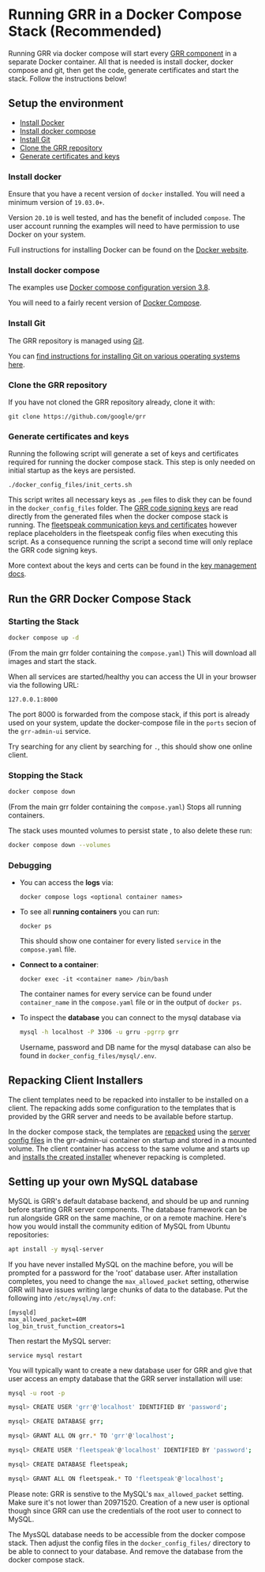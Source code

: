 # Running GRR in a Docker Compose Stack (Recommended)

Running GRR via docker compose will start every [GRR component](<overview.md>) in a separate Docker container. 
All that is needed is install docker, docker compose and git, then get the code, generate certificates and start the stack.
Follow the instructions below!


## Setup the environment
- [Install Docker](#install-docker)
- [Install docker compose](#install-docker-compose)
- [Install Git](#install-git)
- [Clone the GRR repository](#clone-the-grr-repository)
- [Generate certificates and keys](#generate-certificates-and-keys)

### Install docker
Ensure that you have a recent version of ```docker``` installed. You will need a minimum version of ```19.03.0+```.

Version ```20.10``` is well tested, and has the benefit of included ```compose```.
The user account running the examples will need to have permission to use Docker on your system.

Full instructions for installing Docker can be found on the [Docker website](https://docs.docker.com/get-docker/).  

### Install docker compose
The examples use [Docker compose configuration version 3.8](https://docs.docker.com/compose/compose-file/compose-versioning/#version-38).

You will need to a fairly recent version of [Docker Compose](https://docs.docker.com/compose/).  

### Install Git
The GRR repository is managed using [Git](https://git-scm.com/).

You can [find instructions for installing Git on various operating systems here](https://git-scm.com/book/en/v2/Getting-Started-Installing-Git).  

### Clone the GRR repository
If you have not cloned the GRR repository already, clone it with:

```
git clone https://github.com/google/grr
```

### Generate certificates and keys 

Running the following script will generate a set of keys and certificates required for running the docker compose stack.
This step is only needed on initial startup as the keys are persisted.

```
./docker_config_files/init_certs.sh
```
This script writes all necessary keys as `.pem` files to disk they can be found in the `docker_config_files`
folder. The [GRR code signing keys](<../maintaining-and-tuning/key-management/which-keys-and-how.html#communication-security>)
are read directly from the generated files when the docker compose stack is running.
The [fleetspeak communication keys and certificates](<../maintaining-and-tuning/key-management/which-keys-and-how.html#communication-security>)
however replace placeholders in the fleetspeak config files when executing this script.
As a consequence running the script a second time will only replace the GRR code signing keys. 

More context about the keys and certs can be found in the [key management docs](<../maintaining-and-tuning/key-management/index.md>).


## Run the GRR Docker Compose Stack

### Starting the Stack

```bash
docker compose up -d
```
(From the main grr folder containing the `compose.yaml`)
This will download all images and start the stack.

When all services are started/healthy you can access the UI in your browser via the following URL:
```
127.0.0.1:8000
```

The port 8000 is forwarded from the compose stack, if this port is already used on your system,
update the docker-compose file in the `ports` secion of the `grr-admin-ui` service.

Try searching for any client by searching for `.`, this should show one online client. 


### Stopping the Stack

```bash
docker compose down
```
(From the main grr folder containing the `compose.yaml`)
Stops all running containers. 

The stack uses mounted volumes to persist state , to also delete these run:

```bash
docker compose down --volumes
```

### Debugging

- You can access the **logs** via:
  ```
  docker compose logs <optional container names>
  ```

- To see all **running containers** you can run:
  ```
  docker ps
  ```
  This should show one container for every listed `service` in the `compose.yaml` file.

-  **Connect to a container**:
   ```
   docker exec -it <container name> /bin/bash
   ```
   The container names for every service can be found under `container_name` in the
   `compose.yaml` file or in the output of `docker ps`.


- To inspect the **database** you can connect to the mysql database via
  ```bash
  mysql -h localhost -P 3306 -u grru -pgrrp grr
  ```
  Username, password and DB name for the mysql database can also be found in
   `docker_config_files/mysql/.env`.

## Repacking Client Installers

The client templates need to be repacked into installer to be installed on a
client. The repacking adds some configuration to the templates that is
provided by the GRR server and needs to be available before startup.

In the docker compose stack, the templates are
[repacked](https://github.com/google/grr/blob/master/docker_config_files/server/repack_clients.sh)
using the [server config files](https://github.com/google/grr/blob/master/docker_config_files/server/grr.server.yaml)
in the grr-admin-ui container on startup and stored in a mounted volume.
The client container has access to the same volume and starts up and
[installs the created installer](https://github.com/google/grr/blob/master/docker_config_files/client/install_client.sh)
whenever repacking is completed.


## Setting up your own MySQL database

MySQL is GRR's default database backend, and should be up and running
before starting GRR server components. The database framework can be run alongside GRR on the
same machine, or on a remote machine. Here's how you would install the
community edition of MySQL from Ubuntu repositories:

```bash
apt install -y mysql-server
```

If you have never installed MySQL on the machine before, you will be
prompted for a password for the 'root' database user. After installation
completes, you need to change the `max_allowed_packet` setting, otherwise
GRR will have issues writing large chunks of data to the database. Put
the following into `/etc/mysql/my.cnf`:

```
[mysqld]
max_allowed_packet=40M
log_bin_trust_function_creators=1
```

Then restart the MySQL server:

```
service mysql restart
```

You will typically want to create a new database
user for GRR and give that user access an empty database that
the GRR server installation will use:

```bash
mysql -u root -p
```

```bash
mysql> CREATE USER 'grr'@'localhost' IDENTIFIED BY 'password';

mysql> CREATE DATABASE grr;

mysql> GRANT ALL ON grr.* TO 'grr'@'localhost';

mysql> CREATE USER 'fleetspeak'@'localhost' IDENTIFIED BY 'password';

mysql> CREATE DATABASE fleetspeak;

mysql> GRANT ALL ON fleetspeak.* TO 'fleetspeak'@'localhost';
```
Please note: GRR is senstive to the MySQL's `max_allowed_packet` setting.
Make sure it's not lower than 20971520. Creation of a new user is optional
though since GRR can use the credentials of the root user to connect to
MySQL.

The MysSQL database needs to be accessible from the docker compose stack.
Then adjust the config files in the `docker_config_files/` directory to be able to connect to your database.
And remove the database from the docker compose stack.
